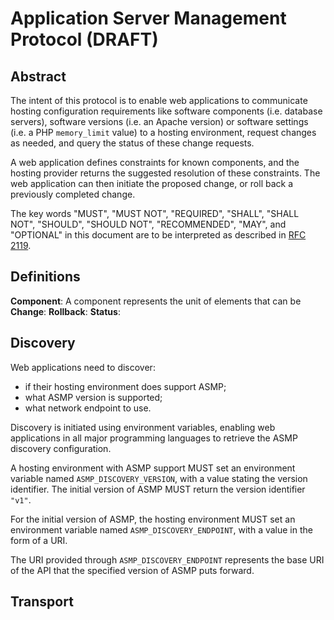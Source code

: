 # Application Server Management Protocol (DRAFT)

## Abstract

The intent of this protocol is to enable web applications to communicate hosting configuration requirements like software components (i.e. database servers), software versions (i.e. an Apache version) or software settings (i.e. a PHP `memory_limit` value) to a hosting environment, request changes as needed, and query the status of these change requests.

A web application defines constraints for known components, and the hosting provider returns the suggested resolution of these constraints. The web application can then initiate the proposed change, or roll back a previously completed change.

The key words "MUST", "MUST NOT", "REQUIRED", "SHALL", "SHALL NOT", "SHOULD", "SHOULD NOT", "RECOMMENDED", "MAY", and "OPTIONAL" in this document are to be interpreted as described in [RFC 2119](http://www.ietf.org/rfc/rfc2119.txt).

## Definitions

**Component**: A component represents the unit of elements that can be 
**Change**:
**Rollback**:
**Status**:

## Discovery

Web applications need to discover:

* if their hosting environment does support ASMP;
* what ASMP version is supported;
* what network endpoint to use.

Discovery is initiated using environment variables, enabling web applications in all major programming languages to retrieve the ASMP discovery configuration.

A hosting environment with ASMP support MUST set an environment variable named `ASMP_DISCOVERY_VERSION`, with a value stating the version identifier. The initial version of ASMP MUST return the version identifier `"v1"`.

For the initial version of ASMP, the hosting environment MUST set an environment variable named `ASMP_DISCOVERY_ENDPOINT`, with a value in the form of a URI.

The URI provided through `ASMP_DISCOVERY_ENDPOINT` represents the base URI of the API that the specified version of ASMP puts forward.

## Transport
